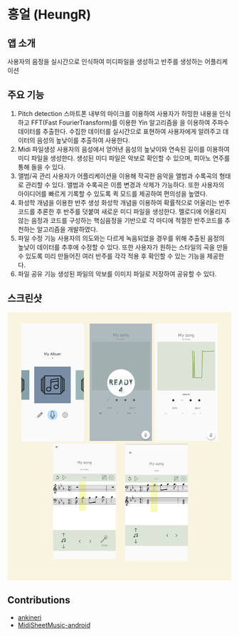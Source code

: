 # 흥얼 (HeungR)

## 앱 소개
사용자의 음정을 실시간으로 인식하여 미디파일을 생성하고 반주를 생성하는 어플리케이션

## 주요 기능 

1) Pitch detection
   스마트폰 내부의 마이크를 이용하여 사용자가 허밍한 내용을 인식하고 FFT(Fast FourierTransform)를
   이용한 Yin 알고리즘을 을 이용하여 주파수 데이터를 추출한다. 수집한 데이터를 
   실시간으로 표현하여 사용자에게 알려주고 데이터의 음성의 높낮이를 추출하여 사용한다.
2) Midi 파일생성
   사용자의 음성에서 얻어낸 음성의 높낮이와 연속된 길이를 이용하여 미디 파일을 생성한다.
   생성된 미디 파일은 악보로 확인할 수 있으며, 피아노 연주를 통해 들을 수 있다.  
3) 앨범/곡 관리
   사용자가 어플리케이션을 이용해 작곡한 음악을 앨범과 수록곡의 형태로 관리할 수 있다. 앨범과
   수록곡은 이름 변경과 삭제가 가능하다. 또한 사용자의 아이디어를 빠르게 기록할 수 있도록 
   퀵 모드를 제공하여 편의성을 높였다.
4) 화성학 개념을 이용한 반주 생성
   화성학 개념을 이용하여 확률적으로 어울리는 반주 코드를 추론한 후 반주를 덧붙여 새로운 
   미디 파일을 생성한다. 멜로디에 어울리지 않는 음정과 코드를 구성하는 핵심음정을 기반으로
   각 마디에 적절한 반주코드를 추천하는 알고리즘을 개발하였다.
5) 파일 수정 기능
   사용자의 의도와는 다르게 녹음되었을 경우를 위해 추출된 음정의 높낮이 데이터를 추후에 
   수정할 수 있다. 또한 사용자가 원하는 스타일의 곡을 만들 수 있도록 미리 만들어진 여러
   반주를 각각 적용 후 확인할 수 있는 기능을 제공한다.
6) 파일 공유 기능
   생성된 파일의 악보를 이미지 파일로 저장하여 공유할 수 있다.

## 스크린샷
![main](./README_IMAGE/total.png)





## Contributions
- [ankineri](https://github.com/ankineri)
- [MidiSheetMusic-android](https://github.com/ditek/MidiSheetMusic-Android) 
